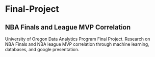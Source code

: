# Final-Project
## NBA Finals and League MVP Correlation
University of Oregon Data Analytics Program Final Project. Research on NBA Finals and NBA league MVP correlation through machine learning, databases, and google presentation.
